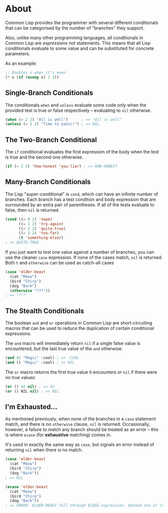 # About

Common Lisp provides the programmer with several different conditionals that can be categorised by the number of "branches" they support.

Also, unlike many other programming languages, all conditionals in Common Lisp are _expressions_ not statements. This means that all Lisp conditionals evaluate to some value and can be substituted for concrete parameters.

As an example:

```lisp
;; Doubles x when it's even
(* x (if (evenp x) 2 1))
```

## Single-Branch Conditionals

The conditionals `when` and `unless` evaluate some code only when the provided test is true or false respectively – evaluating to `nil` otherwise.

```lisp
(when (= 2 2) "All is well")      ; => "All is well"
(unless (= 2 2) "Time to panic!") ; => NIL
```

## The Two-Branch Conditional

The `if` conditional evaluates the first expression of the body when the test is true and the second one otherwise.

```lisp
(if (= 2 2) 'how-honest 'you-liar) ; => HOW-HONEST
```

## Many-Branch Conditionals

The Lisp "super-conditional" is `cond`, which can have an infinite number of branches. Each branch has a test condition and body expression that are surrounded by an extra pair of parentheses. If all of the tests evaluate to false, then `nil` is returned.

```lisp
(cond ((= 0 2) 'nope)
      ((= 1 2) 'try-again)
      ((= 2 2) 'quite-true)
      ((= 3 2) 'too-far)
      (t 'something-else))
; => QUITE-TRUE
```

If you just want to test one value against a number of branches, you can use the cleaner `case` expression. If none of the cases match, `nil` is returned. Both `t` and `otherwise` can be used as catch-all cases

```lisp
(case 'elder-beast
  (cat "Meow")
  (bird "Chirp")
  (dog "Bark")
  (otherwise "???"))
; => "???"
```

## The Stealth Conditionals

The boolean `and` and `or` operations in Common Lisp are short-circuiting macros
that can be used to reduce the duplication of certain conditional
expressions.

The `and` macro will immediately return `nil` if a single false value is
encountered, but the last true value of the `and` otherwise:

```lisp
(and 42 "Magic" :cool) ; => :COOL
(and () "Magic" :cool) ; => NIL
```

The `or` macro returns the first true value it encounters or `nil` if there were
no true values:

```lisp
(or () 42 nil) ; => 42
(or () NIL nil) ; => NIL
```

## I'm Exhausted...

As mentioned previously, when none of the branches in a `case` statement match,
and there is no `otherwise` clause, `nil` is returned. Occasionally, however, a
failure to match any branch should be treated as an error – this is where
`ecase` (for **exhaustive** matching) comes in.

It's used in exactly the same way as `case`, but signals an error instead of
returning `nil` when there is no match.

```lisp
(case 'elder-beast
  (cat "Meow")
  (bird "Chirp")
  (dog "Bark"))
; => NIL

(ecase 'elder-beast
  (cat "Meow")
  (bird "Chirp")
  (dog "Bark"))
; => ERROR: ELDER-BEAST fell through ECASE expression. Wanted one of (CAT BIRD DOG).
```
